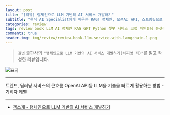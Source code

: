 ```yaml
---  
layout: post  
title: "[리뷰] 랭체인으로 LLM 기반의 AI 서비스 개발하기"  
subtitle: "현직 AI Specialist에게 배우는 RAG! 랭체인, 오픈AI API, 스트림릿으로 8가지 서비스 구현까지"  
categories: review  
tags: review book LLM AI 랭체인 RAG GPT Python 챗봇 서비스 코랩 파인튜닝 퓨샷러닝 SLM OpenAI  
comments: true  
header-img: img/review/review-book-llm-service-with-langchain-1.png
---  
```

  
> `길벗` 출판사의 `"랭체인으로 LLM 기반의 AI 서비스 개발하기(서지영 저)"`를 읽고 작성한 리뷰입니다.  

![표지](https://theorydb.github.io/assets/img/review/review-book-llm-service-with-langchain-1.png)  

---

> 

트렌드, 딥러닝 서비스의 큰흐름
OpenAI API등 LLM을 기술을 빠르게 활용하는 방법 - 기획자 레벨 

---

* [책소개 - 랭체인으로 LLM 기반의 AI 서비스 개발하기](https://www.yes24.com/Product/Goods/125134177)
